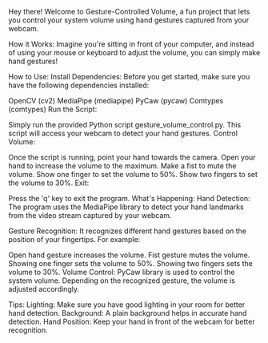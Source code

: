 Hey there! Welcome to Gesture-Controlled Volume, a fun project that lets you control your system volume using hand gestures captured from your webcam.

How it Works:
Imagine you're sitting in front of your computer, and instead of using your mouse or keyboard to adjust the volume, you can simply make hand gestures!

How to Use:
Install Dependencies:
Before you get started, make sure you have the following dependencies installed:

OpenCV (cv2)
MediaPipe (mediapipe)
PyCaw (pycaw)
Comtypes (comtypes)
Run the Script:

Simply run the provided Python script gesture_volume_control.py.
This script will access your webcam to detect your hand gestures.
Control Volume:

Once the script is running, point your hand towards the camera.
Open your hand to increase the volume to the maximum.
Make a fist to mute the volume.
Show one finger to set the volume to 50%.
Show two fingers to set the volume to 30%.
Exit:

Press the 'q' key to exit the program.
What's Happening:
Hand Detection:
The program uses the MediaPipe library to detect your hand landmarks from the video stream captured by your webcam.

Gesture Recognition:
It recognizes different hand gestures based on the position of your fingertips. For example:

Open hand gesture increases the volume.
Fist gesture mutes the volume.
Showing one finger sets the volume to 50%.
Showing two fingers sets the volume to 30%.
Volume Control:
PyCaw library is used to control the system volume. Depending on the recognized gesture, the volume is adjusted accordingly.

Tips:
Lighting: Make sure you have good lighting in your room for better hand detection.
Background: A plain background helps in accurate hand detection.
Hand Position: Keep your hand in front of the webcam for better recognition.
